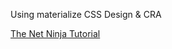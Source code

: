 Using materialize CSS Design & CRA


[The Net Ninja Tutorial](https://www.youtube.com/watch?v=3qk6yQWKVoQ)